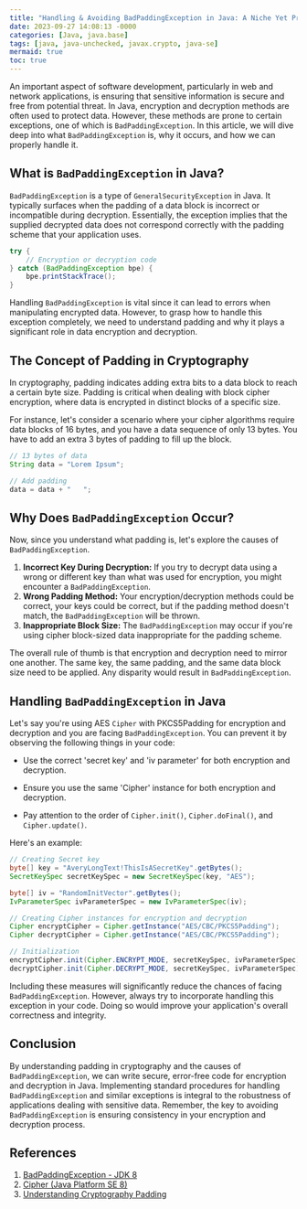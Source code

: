 ```yaml
---
title: "Handling & Avoiding BadPaddingException in Java: A Niche Yet Prominent Exception"
date: 2023-09-27 14:08:13 -0000
categories: [Java, java.base]
tags: [java, java-unchecked, javax.crypto, java-se]
mermaid: true
toc: true
---
```


An important aspect of software development, particularly in web and network applications, is ensuring that sensitive information is secure and free from potential threat. In Java, encryption and decryption methods are often used to protect data. However, these methods are prone to certain exceptions, one of which is `BadPaddingException`. In this article, we will dive deep into what `BadPaddingException` is, why it occurs, and how we can properly handle it.

## What is `BadPaddingException` in Java?

`BadPaddingException` is a type of `GeneralSecurityException` in Java. It typically surfaces when the padding of a data block is incorrect or incompatible during decryption. Essentially, the exception implies that the supplied decrypted data does not correspond correctly with the padding scheme that your application uses. 

```java
try {
    // Encryption or decryption code
} catch (BadPaddingException bpe) {
    bpe.printStackTrace();
}
```

Handling `BadPaddingException` is vital since it can lead to errors when manipulating encrypted data. However, to grasp how to handle this exception completely, we need to understand padding and why it plays a significant role in data encryption and decryption.

## The Concept of Padding in Cryptography

In cryptography, padding indicates adding extra bits to a data block to reach a certain byte size. Padding is critical when dealing with block cipher encryption, where data is encrypted in distinct blocks of a specific size.

For instance, let's consider a scenario where your cipher algorithms require data blocks of 16 bytes, and you have a data sequence of only 13 bytes.  You have to add an extra 3 bytes of padding to fill up the block.

```java
// 13 bytes of data
String data = "Lorem Ipsum";

// Add padding
data = data + "   ";
```
 
## Why Does `BadPaddingException` Occur?

Now, since you understand what padding is, let's explore the causes of `BadPaddingException`.  

1. **Incorrect Key During Decryption:**
If you try to decrypt data using a wrong or different key than what was used for encryption, you might encounter a `BadPaddingException`. 
2. **Wrong Padding Method:**
Your encryption/decryption methods could be correct, your keys could be correct, but if the padding method doesn't match, the `BadPaddingException` will be thrown. 
3. **Inappropriate Block Size:**
The `BadPaddingException` may occur if you're using cipher block-sized data inappropriate for the padding scheme.

The overall rule of thumb is that encryption and decryption need to mirror one another. The same key, the same padding, and the same data block size need to be applied. Any disparity would result in `BadPaddingException`.

## Handling `BadPaddingException` in Java

Let's say you're using AES `Cipher` with PKCS5Padding for encryption and decryption and you are facing `BadPaddingException`. You can prevent it by observing the following things in your code:

- Use the correct 'secret key' and 'iv parameter' for both encryption and decryption.

- Ensure you use the same 'Cipher' instance for both encryption and decryption.

- Pay attention to the order of `Cipher.init()`, `Cipher.doFinal()`, and `Cipher.update()`. 

Here's an example:

```java
// Creating Secret key
byte[] key = "AveryLongText!ThisIsASecretKey".getBytes();
SecretKeySpec secretKeySpec = new SecretKeySpec(key, "AES");

byte[] iv = "RandomInitVector".getBytes();
IvParameterSpec ivParameterSpec = new IvParameterSpec(iv);

// Creating Cipher instances for encryption and decryption
Cipher encryptCipher = Cipher.getInstance("AES/CBC/PKCS5Padding");
Cipher decryptCipher = Cipher.getInstance("AES/CBC/PKCS5Padding");

// Initialization
encryptCipher.init(Cipher.ENCRYPT_MODE, secretKeySpec, ivParameterSpec);
decryptCipher.init(Cipher.DECRYPT_MODE, secretKeySpec, ivParameterSpec);
```

Including these measures will significantly reduce the chances of facing `BadPaddingException`. However, always try to incorporate handling this exception in your code. Doing so would improve your application's overall correctness and integrity.

## Conclusion

By understanding padding in cryptography and the causes of `BadPaddingException`, we can write secure, error-free code for encryption and decryption in Java. Implementing standard procedures for handling `BadPaddingException` and similar exceptions is integral to the robustness of applications dealing with sensitive data. Remember, the key to avoiding `BadPaddingException` is ensuring consistency in your encryption and decryption process.

## References

1. [BadPaddingException - JDK 8](https://docs.oracle.com/javase/8/docs/api/javax/crypto/BadPaddingException.html)
2. [Cipher (Java Platform SE 8)](https://docs.oracle.com/javase/8/docs/api/javax/crypto/Cipher.html)
3. [Understanding Cryptography Padding](https://crypto.stackexchange.com/questions/4867/why-is-padding-used-in-cryptography-java)

